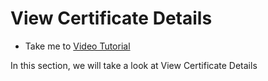 # View Certificate Details 
  - Take me to [Video Tutorial](https://kodekloud.com/courses/1378608/lectures/31704333)
  
In this section, we will take a look at View Certificate Details

